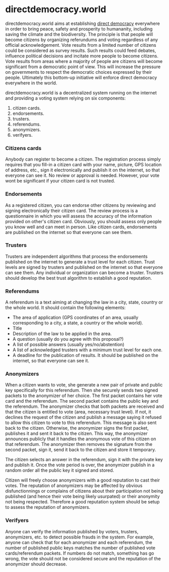 # directdemocracy.world

directdemocracy.world aims at establishing [direct democracy](https://en.wikipedia.org/wiki/Direct_democracy) everywhere in order to bring peace, safety and prosperity to humananity, including saving the climate and the biodiversity.
The principle is that people will become citizens by organizing referundums and voting regardless of any official acknowledgement.
Vote results from a limited number of citizens could be considered as survey results.
Such results could feed debates, influence political decisions and incitate more people to become citizens.
Vote results from areas where a majority of people are citizens will become significant from a democratic point of view.
This will increase the pressure on governments to respect the democratic choices expressed by their people.
Ultimately this bottom-up initiative will enforce direct democracy everywhere in the world.

directdemocracy.world is a decentralized system running on the internet and providing a voting system relying on six components:

1. citizen cards.
2. endorsements.
3. trusters.
4. referendums.
5. anonymizers.
6. verifyers.

### Citizens cards

Anybody can register to become a citizen.
The registration process simply requires that you fill-in a citizen card with your name, picture, GPS location of address, etc., sign it electronically and publish it on the internet, so that everyone can see it.
No review or approval is needed.
However, your vote wont be significant if your citizen card is not trusted.

### Endorsements

As a registered citizen, you can endorse other citizens by reviewing and signing electronically their citizen card.
The review process is a questionnaire in which you will assess the accuracy of the information provided on other's citizen card.
Obviously, you should assess only people you know well and can meet in person.
Like citizen cards, endorsements are published on the internet so that everyone can see them.

### Trusters

Trusters are independent algorithms that process the endorsements published on the internet to generate a trust level for each citizen. Trust levels are signed by trusters and published on the internet so that everyone can see them.
Any individual or organization can become a truster.
Trusters should develop the best trust algorithm to establish a good reputation.

### Referendums

A referendum is a text aiming at changing the law in a city, state, country or the whole world.
It should contain the following elements:
- The area of application (GPS coordinates of an area, usually corresponding to a city, a state, a country or the whole world).
- Title
- Description of the law to be applied in the area.
- A question (usually do you agree with this proposal?)
- A list of possible answers (usually yes/no/abstention)
- A list of acknowledged trusters with a minimum trust level for each one.
- A deadline for the publication of results.
It should be published on the internet, so that everyone can see it.

### Anonymizers

When a citizen wants to vote, she generate a new pair of private and public key specifically for this referendum.
Then she securely sends two signed packets to the anonymizer of her choice.
The first packet contains her vote card and the referendum.
The second packet contains the public key and the referendum.
The anonymizer checks that both packets are received and that the citizen is entitled to vote (area, necessary trust level).
If not, it declines the request of the citizen and publish a message saying it refused to allow this citizen to vote to this referendum.
This message is also sent back to the citizen.
Otherwise, the anonymizer signs the first packet, publishes it and sent it back to the citizen.
This way, the anonymizer announces publicly that it handles the anonymous vote of this citizen on that referendum.
The anonymizer then removes the signature from the second packet, sign it, send it back to the citizen and store it temporary.

The citizen selects an answer in the referendum, sign it with the private key and publish it.
Once the vote period is over, the anonymizer publish in a random order all the public key it signed and stored.

Citizen will freely choose anonymizers with a good reputation to cast their votes.
The reputation of anonymizers may be affected by obvious disfunctionnings or complains of citizens about their participation not being published (and hence their vote being likely usurpated) or their anonymity not being respected.
Therefore a good reputation system should be setup to assess the reputation of anonymizers.

### Verifyers

Anyone can verify the information published by voters, trusters, anonymizers, etc. to detect possible frauds in the system.
For example, anyone can check that for each anonymizer and each referendum, the number of published public keys matches the number of published vote cards/referendum packets.
If numbers do not match, something has go wrong, the vote should not be considered secure and the reputation of the anonymizer should decrease.
